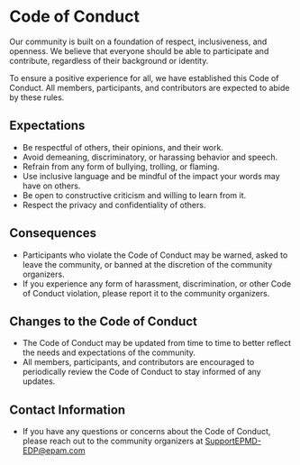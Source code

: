# Code of Conduct

Our community is built on a foundation of respect, inclusiveness, and openness. We believe that everyone should be able to participate and contribute, regardless of their background or identity.

To ensure a positive experience for all, we have established this Code of Conduct. All members, participants, and contributors are expected to abide by these rules.

## Expectations

- Be respectful of others, their opinions, and their work.
- Avoid demeaning, discriminatory, or harassing behavior and speech.
- Refrain from any form of bullying, trolling, or flaming.
- Use inclusive language and be mindful of the impact your words may have on others.
- Be open to constructive criticism and willing to learn from it.
- Respect the privacy and confidentiality of others.

## Consequences

- Participants who violate the Code of Conduct may be warned, asked to leave the community, or banned at the discretion of the community organizers.
- If you experience any form of harassment, discrimination, or other Code of Conduct violation, please report it to the community organizers.

## Changes to the Code of Conduct

- The Code of Conduct may be updated from time to time to better reflect the needs and expectations of the community.
- All members, participants, and contributors are encouraged to periodically review the Code of Conduct to stay informed of any updates.

## Contact Information

- If you have any questions or concerns about the Code of Conduct, please reach out to the community organizers at [SupportEPMD-EDP@epam.com](mailto:SupportEPMD-EDP@epam.com)
